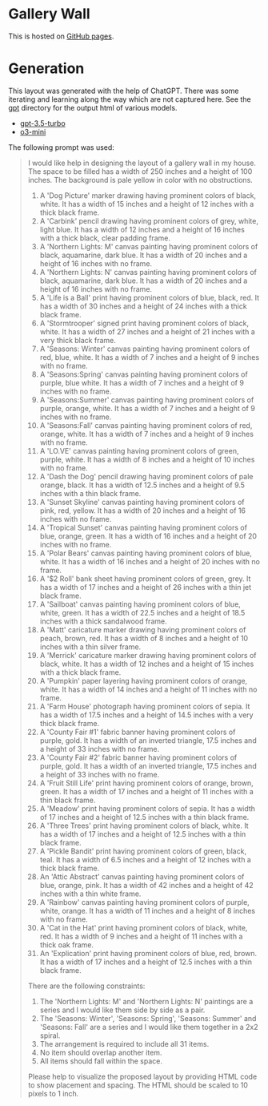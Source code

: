 # Gallery Wall

This is hosted on [GitHub pages](https://mtrubs.github.io/gallery-wall/).

# Generation

This layout was generated with the help of ChatGPT.
There was some iterating and learning along the way which are not captured here.
See the [gpt](./gpt) directory for the output html of various models.

* [gpt-3.5-turbo](https://chatgpt.com/share/67ca16db-50f0-8011-991a-49aa1067127a)
* [o3-mini](https://chatgpt.com/share/67ca1600-5820-8011-9399-3fafe634af1d)

The following prompt was used:

> I would like help in designing the layout of a gallery wall in my house. The space to be filled has a width of 250 inches and a height of 100 inches. The background is pale yellow in color with no obstructions.
> 1. A 'Dog Picture' marker drawing having prominent colors of black, white. It has a width of 15 inches and a height of 12 inches with a thick black frame.
> 2. A 'Carbink' pencil drawing having prominent colors of grey, white, light blue. It has a width of 12 inches and a height of 16 inches with a thick black, clear padding frame.
> 3. A 'Northern Lights: M' canvas painting having prominent colors of black, aquamarine, dark blue. It has a width of 20 inches and a height of 16 inches with no frame.
> 4. A 'Northern Lights: N' canvas painting having prominent colors of black, aquamarine, dark blue. It has a width of 20 inches and a height of 16 inches with no frame.
> 5. A 'Life is a Ball' print having prominent colors of blue, black, red. It has a width of 30 inches and a height of 24 inches with a thick black frame.
> 6. A 'Stormtrooper' signed print having prominent colors of black, white. It has a width of 27 inches and a height of 21 inches with a very thick black frame.
> 7. A 'Seasons: Winter' canvas painting having prominent colors of red, blue, white. It has a width of 7 inches and a height of 9 inches with no frame.
> 8. A 'Seasons:Spring' canvas painting having prominent colors of purple, blue white. It has a width of 7 inches and a height of 9 inches with no frame.
> 9. A 'Seasons:Summer' canvas painting having prominent colors of purple, orange, white. It has a width of 7 inches and a height of 9 inches with no frame.
> 10. A 'Seasons:Fall' canvas painting having prominent colors of red, orange, white. It has a width of 7 inches and a height of 9 inches with no frame.
> 11. A 'LO.VE' canvas painting having prominent colors of green, purple, white. It has a width of 8 inches and a height of 10 inches with no frame.
> 12. A 'Dash the Dog' pencil drawing having prominent colors of pale orange, black. It has a width of 12.5 inches and a height of 9.5 inches with a thin black frame.
> 13. A 'Sunset Skyline' canvas painting having prominent colors of pink, red, yellow. It has a width of 20 inches and a height of 16 inches with no frame.
> 14. A 'Tropical Sunset' canvas painting having prominent colors of blue, orange, green. It has a width of 16 inches and a height of 20 inches with no frame.
> 15. A 'Polar Bears' canvas painting having prominent colors of blue, white. It has a width of 16 inches and a height of 20 inches with no frame.
> 16. A '$2 Roll' bank sheet having prominent colors of green, grey. It has a width of 17 inches and a height of 26 inches with a thin jet black frame.
> 17. A 'Sailboat' canvas painting having prominent colors of blue, white, green. It has a width of 22.5 inches and a height of 18.5 inches with a thick sandalwood frame.
> 18. A 'Matt' caricature marker drawing having prominent colors of peach, brown, red. It has a width of 8 inches and a height of 10 inches with a thin silver frame.
> 19. A 'Merrick' caricature marker drawing having prominent colors of black, white. It has a width of 12 inches and a height of 15 inches with a thick black frame.
> 20. A 'Pumpkin' paper layering having prominent colors of orange, white. It has a width of 14 inches and a height of 11 inches with no frame.
> 21. A 'Farm House' photograph having prominent colors of sepia. It has a width of 17.5 inches and a height of 14.5 inches with a very thick black frame.
> 22. A 'County Fair #1' fabric banner having prominent colors of purple, gold. It has a width of an inverted triangle, 17.5 inches and a height of 33 inches with no frame.
> 23. A 'County Fair #2' fabric banner having prominent colors of purple, gold. It has a width of an inverted triangle, 17.5 inches and a height of 33 inches with no frame.
> 24. A 'Fruit Still Life' print having prominent colors of orange, brown, green. It has a width of 17 inches and a height of 11 inches with a thin black frame.
> 25. A 'Meadow' print having prominent colors of sepia. It has a width of 17 inches and a height of 12.5 inches with a thin black frame.
> 26. A 'Three Trees' print having prominent colors of black, white. It has a width of 17 inches and a height of 12.5 inches with a thin black frame.
> 27. A 'Pickle Bandit' print having prominent colors of green, black, teal. It has a width of 6.5 inches and a height of 12 inches with a thick black frame.
> 28. An 'Attic Abstract' canvas painting having prominent colors of blue, orange, pink. It has a width of 42 inches and a height of 42 inches with a thin white frame.
> 29. A 'Rainbow' canvas painting having prominent colors of purple, white, orange. It has a width of 11 inches and a height of 8 inches with no frame.
> 30. A 'Cat in the Hat' print having prominent colors of black, white, red. It has a width of 9 inches and a height of 11 inches with a thick oak frame.
> 31. An 'Explication' print having prominent colors of blue, red, brown. It has a width of 17 inches and a height of 12.5 inches with a thin black frame.
>
> There are the following constraints:
> 1. The 'Northern Lights: M' and 'Northern Lights: N' paintings are a series and I would like them side by side as a pair.
> 2. The 'Seasons: Winter', 'Seasons: Spring', 'Seasons: Summer' and 'Seasons: Fall' are a series and I would like them together in a 2x2 spiral.
> 3. The arrangement is required to include all 31 items.
> 4. No item should overlap another item.
> 5. All items should fall within the space.
>
> Please help to visualize the proposed layout by providing HTML code to show placement and spacing. The HTML should be scaled to 10 pixels to 1 inch.
